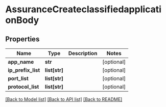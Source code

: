 # AssuranceCreateclassifiedapplicationBody

## Properties
Name | Type | Description | Notes
------------ | ------------- | ------------- | -------------
**app_name** | **str** |  | [optional] 
**ip_prefix_list** | **list[str]** |  | [optional] 
**port_list** | **list[str]** |  | [optional] 
**protocol_list** | **list[str]** |  | [optional] 

[[Back to Model list]](../README.md#documentation-for-models) [[Back to API list]](../README.md#documentation-for-api-endpoints) [[Back to README]](../README.md)

